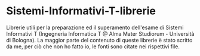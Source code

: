 # Sistemi-Informativi-T-librerie
Librerie utili per la preparazione ed il superamento dell'esame di Sistemi Informativi T (Ingegneria Informatica T @ Alma Mater Studiorum - Università di Bologna). La maggior parte del contenuto di queste librerie è stato scritto da me, per ciò che non ho fatto io, le fonti sono citate nei rispettivi file.
